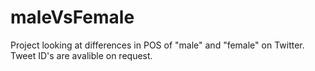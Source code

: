 # maleVsFemale

Project looking at differences in POS of "male" and "female" on Twitter. Tweet ID's are avalible on request.

